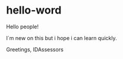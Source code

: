 # hello-word

Hello people!

I´m new on this but i hope i can learn quickly.

Greetings,
IDAssessors
